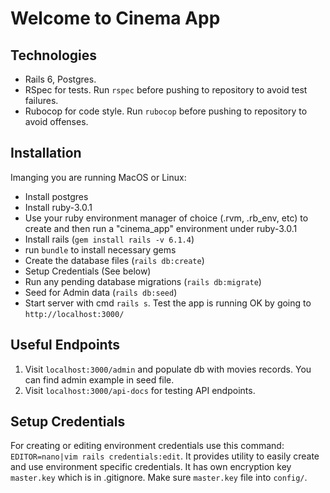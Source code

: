 # Welcome to Cinema App

## Technologies

* Rails 6, Postgres.
* RSpec for tests. Run ```rspec``` before pushing to repository to avoid test failures.
* Rubocop for code style. Run ```rubocop``` before pushing to repository to avoid offenses.

## Installation

Imanging you are running MacOS or Linux:
* Install postgres
* Install ruby-3.0.1
* Use your ruby environment manager of choice (.rvm, .rb_env, etc) to create and then run a "cinema_app" environment under ruby-3.0.1
* Install rails (```gem install rails -v 6.1.4```)
* run ```bundle``` to install necessary gems
* Create the database files (```rails db:create```)
* Setup Credentials (See below)
* Run any pending database migrations (```rails db:migrate```)
* Seed for Admin data (```rails db:seed```)
* Start server with cmd `rails s`. Test the app is running OK by going to `http://localhost:3000/`

## Useful Endpoints

1. Visit ```localhost:3000/admin``` and populate db with movies records. You can find admin example in seed file.
2. Visit ```localhost:3000/api-docs``` for testing API endpoints.

## Setup Credentials

For creating or editing environment credentials use this command: `EDITOR=nano|vim rails credentials:edit`. It provides utility to easily create and use environment specific credentials. It has own encryption key `master.key` which is in .gitignore. Make sure `master.key` file into `config/`. 
